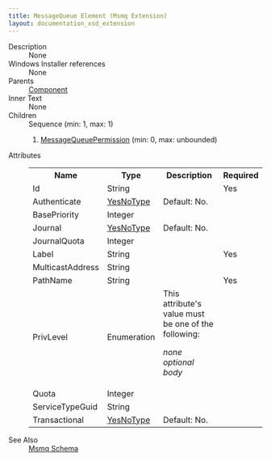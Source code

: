 ```yaml
---
title: MessageQueue Element (Msmq Extension)
layout: documentation_xsd_extension
---
```

<dl>
  <dt>Description</dt>
  <dd>None</dd>
  <dt>Windows Installer references</dt>
  <dd>None</dd>
  <dt>Parents</dt>
  <dd>
    <a href="../component/">Component</a>
  </dd>
  <dt>Inner Text</dt>
  <dd>None</dd>
  <dt>Children</dt>
  <dd>Sequence (min: 1, max: 1)<ol><li><a href="../msmq/messagequeuepermission" class="extension">MessageQueuePermission</a> (min: 0, max: unbounded)</li></ol></dd>
  <dt>Attributes</dt>
  <dd>
    <table cellspacing="0" cellpadding="0" class="schema">
      <tr>
        <th width="15%">Name</th>
        <th width="15%">Type</th>
        <th width="65%">Description</th>
        <th width="15%">Required</th>
      </tr>
      <tr>
        <td>Id</td>
        <td>String</td>
        <td>&nbsp;</td>
        <td>Yes</td>
      </tr>
      <tr>
        <td>Authenticate</td>
        <td><a href="../msmq/simple_type_yesnotype">YesNoType</a></td>
        <td>           Default: No.         </td>
        <td>&nbsp;</td>
      </tr>
      <tr>
        <td>BasePriority</td>
        <td>Integer</td>
        <td>&nbsp;</td>
        <td>&nbsp;</td>
      </tr>
      <tr>
        <td>Journal</td>
        <td><a href="../msmq/simple_type_yesnotype">YesNoType</a></td>
        <td>           Default: No.         </td>
        <td>&nbsp;</td>
      </tr>
      <tr>
        <td>JournalQuota</td>
        <td>Integer</td>
        <td>&nbsp;</td>
        <td>&nbsp;</td>
      </tr>
      <tr>
        <td>Label</td>
        <td>String</td>
        <td>&nbsp;</td>
        <td>Yes</td>
      </tr>
      <tr>
        <td>MulticastAddress</td>
        <td>String</td>
        <td>&nbsp;</td>
        <td>&nbsp;</td>
      </tr>
      <tr>
        <td>PathName</td>
        <td>String</td>
        <td>&nbsp;</td>
        <td>Yes</td>
      </tr>
      <tr>
        <td>PrivLevel</td>
        <td>Enumeration</td>
        <td>This attribute's value must be one of the following:<dl><dt class="enumerationValue"><dfn>none</dfn></dt><dd></dd><dt class="enumerationValue"><dfn>optional</dfn></dt><dd></dd><dt class="enumerationValue"><dfn>body</dfn></dt><dd></dd></dl></td>
        <td>&nbsp;</td>
      </tr>
      <tr>
        <td>Quota</td>
        <td>Integer</td>
        <td>&nbsp;</td>
        <td>&nbsp;</td>
      </tr>
      <tr>
        <td>ServiceTypeGuid</td>
        <td>String</td>
        <td>&nbsp;</td>
        <td>&nbsp;</td>
      </tr>
      <tr>
        <td>Transactional</td>
        <td><a href="../msmq/simple_type_yesnotype">YesNoType</a></td>
        <td>           Default: No.         </td>
        <td>&nbsp;</td>
      </tr>
    </table>
  </dd>
  <dt>See Also</dt>
  <dd>
    <a href="../msmq">Msmq Schema</a>
  </dd>
</dl>
